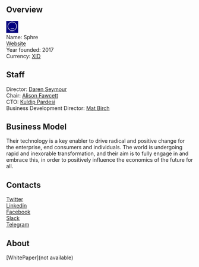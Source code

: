 ## Overview
![logo](../projects/logo/sphre.png)  
Name: Sphre  
[Website](http://www.sphre.co/)  
Year founded: 2017  
Currency: [XID](https://coinmarketcap.com/currencies/sphre-air/)  
## Staff
Director: [Daren Seymour](../people/daren_seymour.md)  
Chair: [Alison Fawcett](../people/alison_fawcett.md)  
CTO: [Kuldip Pardesi](../people/kuldip_pardesi.md)  
Business Development Director: [Mat Birch](../people/mat_birch.md)
## Business Model
Their technology is a key enabler to drive radical and positive change for the enterprise, end consumers and individuals. The world is undergoing rapid and inexorable transformation, and their aim is to fully engage in and embrace this, in order to positively influence the economics of the future for all.
## Contacts  
[Twitter](https://twitter.com/sphreco)  
[Linkedin](https://www.linkedin.com/company/11043447/)  
[Facebook](https://www.facebook.com/sphreco)  
[Slack](https://sphreco.herokuapp.com/)  
[Telegram](http://www.telegram.me/airplatform)    
## About  
[WhitePaper](not available)  
